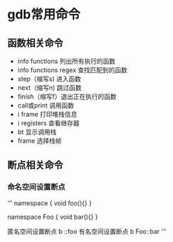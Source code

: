 # gdb常用命令
## 函数相关命令
* info functions 列出所有执行的函数
* info functions regex 查找匹配到的函数
* step（缩写s) 进入函数
* next（缩写n) 跳过函数
* finish（缩写f）退出正在执行的函数
* call或print 调用函数
* i frame 打印堆栈信息
* i registers 查看继存器
* bt 显示调用栈
* frame 选择栈帧
## 断点相关命令
### 命名空间设置断点
‘’‘
namespace {
void foo(){}
}

namespace Foo {
void bar(){}
}

匿名空间设置断点 b ::foo
有名空间设置断点 b Foo::bar
’‘’
